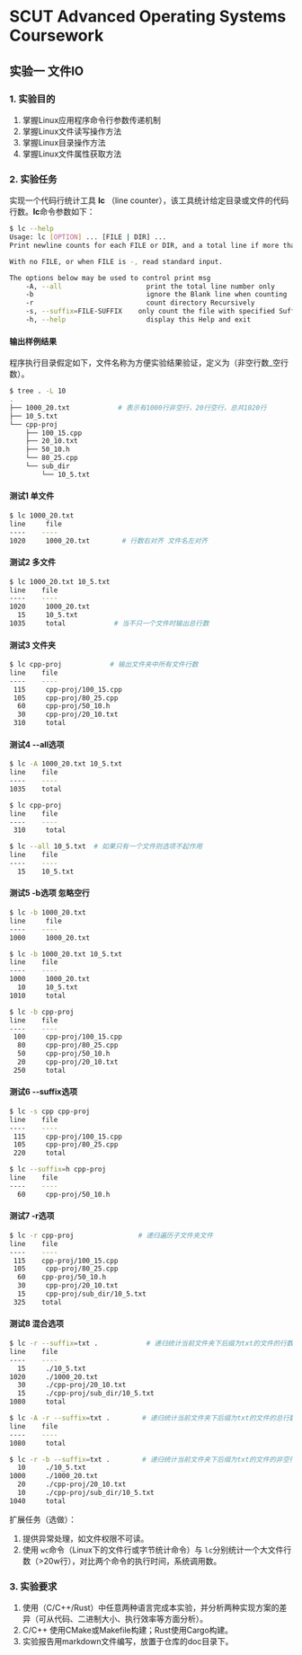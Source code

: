 # SCUT Advanced Operating Systems Coursework
## 实验一 文件IO

### 1. 实验目的

1. 掌握Linux应用程序命令行参数传递机制
2. 掌握Linux文件读写操作方法
3. 掌握Linux目录操作方法
4. 掌握Linux文件属性获取方法

### 2. 实验任务

实现一个代码行统计工具 **lc** （line counter），该工具统计给定目录或文件的代码行数。**lc**命令参数如下：

```bash
$ lc --help
Usage: lc [OPTION] ... [FILE | DIR] ...
Print newline counts for each FILE or DIR, and a total line if more than one FILE is specified.

With no FILE, or when FILE is -, read standard input.

The options below may be used to control print msg
    -A, --all                     print the total line number only
    -b                            ignore the Blank line when counting
    -r                            count directory Recursively
    -s, --suffix=FILE-SUFFIX    only count the file with specified Suffix
    -h, --help                    display this Help and exit
```

#### 输出样例结果

程序执行目录假定如下，文件名称为方便实验结果验证，定义为（非空行数_空行数）。

```bash
$ tree . -L 10
.
├── 1000_20.txt            # 表示有1000行非空行，20行空行，总共1020行
├── 10_5.txt
└── cpp-proj
    ├── 100_15.cpp
    ├── 20_10.txt
    ├── 50_10.h
    └── 80_25.cpp
    └── sub_dir
        └── 10_5.txt
```

#### 测试1   单文件

```bash
$ lc 1000_20.txt
line     file
----    ----
1020     1000_20.txt        # 行数右对齐 文件名左对齐
```

#### 测试2 多文件

```bash
$ lc 1000_20.txt 10_5.txt
line    file
----    ----
1020     1000_20.txt
  15     10_5.txt
1035     total            # 当不只一个文件时输出总行数
```

#### 测试3 文件夹

```bash
$ lc cpp-proj            # 输出文件夹中所有文件行数
line    file
----    ----
 115     cpp-proj/100_15.cpp
 105     cpp-proj/80_25.cpp
  60     cpp-proj/50_10.h
  30     cpp-proj/20_10.txt
 310     total
```

#### 测试4  --all选项

```bash
$ lc -A 1000_20.txt 10_5.txt
line    file
----    ----
1035    total

$ lc cpp-proj
line    file
----    ----
 310     total

$ lc --all 10_5.txt  # 如果只有一个文件则选项不起作用
line    file
----    ----
  15    10_5.txt
```

#### 测试5  -b选项 忽略空行

```bash
$ lc -b 1000_20.txt
line     file
----    ----
1000     1000_20.txt

$ lc -b 1000_20.txt 10_5.txt
line    file
----    ----
1000     1000_20.txt
  10     10_5.txt
1010     total

$ lc -b cpp-proj
line    file
----    ----
 100     cpp-proj/100_15.cpp
  80     cpp-proj/80_25.cpp
  50     cpp-proj/50_10.h
  20     cpp-proj/20_10.txt
 250     total
```

#### 测试6 --suffix选项

```bash
$ lc -s cpp cpp-proj
line    file
----    ----
 115     cpp-proj/100_15.cpp
 105     cpp-proj/80_25.cpp
 220     total

$ lc --suffix=h cpp-proj
line    file
----    ----
  60     cpp-proj/50_10.h
```

#### 测试7 -r选项

```bash
$ lc -r cpp-proj                # 递归遍历子文件夹文件
line    file
----    ----
 115    cpp-proj/100_15.cpp
 105     cpp-proj/80_25.cpp
  60    cpp-proj/50_10.h
  30     cpp-proj/20_10.txt
  15     cpp-proj/sub_dir/10_5.txt
 325    total
```

#### 测试8 混合选项

```bash
$ lc -r --suffix=txt .            # 递归统计当前文件夹下后缀为txt的文件的行数
line    file
----    ----
  15     ./10_5.txt
1020     ./1000_20.txt
  30     ./cpp-proj/20_10.txt
  15     ./cpp-proj/sub_dir/10_5.txt
1080     total

$ lc -A -r --suffix=txt .        # 递归统计当前文件夹下后缀为txt的文件的总行数
line    file
----    ----
1080     total

$ lc -r -b --suffix=txt .        # 递归统计当前文件夹下后缀为txt的文件的非空行数
  10     ./10_5.txt
1000     ./1000_20.txt
  20     ./cpp-proj/20_10.txt
  10     ./cpp-proj/sub_dir/10_5.txt
1040     total
```

扩展任务（选做）：

1. 提供异常处理，如文件权限不可读。
2. 使用 `wc`命令（Linux下的文件行或字节统计命令）与 `lc`分别统计一个大文件行数（>20w行），对比两个命令的执行时间，系统调用数。

### 3. 实验要求

1. 使用（C/C++/Rust）中任意两种语言完成本实验，并分析两种实现方案的差异（可从代码、二进制大小、执行效率等方面分析）。
2. C/C++ 使用CMake或Makefile构建；Rust使用Cargo构建。
3. 实验报告用markdown文件编写，放置于仓库的doc目录下。
